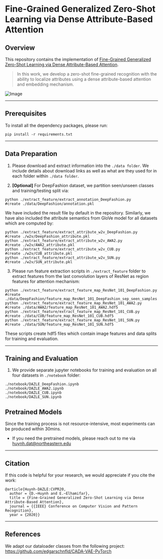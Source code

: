 # Fine-Grained Generalized Zero-Shot Learning via Dense Attribute-Based Attention

## Overview
This repository contains the implementation of [Fine-Grained Generalized Zero-Shot Learning via Dense Attribute-Based Attention](http://khoury.neu.edu/home/eelhami/publications/FineGrainedZSL-CVPR20.pdf).
> In this work, we develop a zero-shot fine-grained recognition with the ability to localize attributes using a dense attribute-based attention and embedding mechanism.

![Image](https://github.com/hbdat/cvpr20_DAZLE/raw/master/fig/high_level_schematic.png)

---
## Prerequisites
To install all the dependency packages, please run:
```
pip install -r requirements.txt
```

---
## Data Preparation
1) Please download and extract information into the `./data folder`. We include details about download links as well as what are they used for in each folder within `./data folder`.

2) **[Optional]** For DeepFashion dataset, we partition seen/unseen classes and training/testing split via:
```
python ./extract_feature/extract_annotation_DeepFashion.py							#create ./data/DeepFashion/annotation.pkl
```
We have included the result file by default in the repository. Similarly, we have also included the attribute semantics from GloVe model for all datasets which are computed by:
```
python ./extract_feature/extract_attribute_w2v_DeepFashion.py						        #create ./w2v/DeepFashion_attribute.pkl
python ./extract_feature/extract_attribute_w2v_AWA2.py								#create ./w2v/AWA2_attribute.pkl
python ./extract_feature/extract_attribute_w2v_CUB.py								#create ./w2v/CUB_attribute.pkl
python ./extract_feature/extract_attribute_w2v_SUN.py								#create ./w2v/SUN_attribute.pkl
```

3) Please run feature extraction scripts in `./extract_feature` folder to extract features from the last convolution layers of ResNet as region features for attention mechanism:
```
python ./extract_feature/extract_feature_map_ResNet_101_DeepFashion.py				        #create ./data/DeepFashion/feature_map_ResNet_101_DeepFashion_sep_seen_samples.hdf5
python ./extract_feature/extract_feature_map_ResNet_101_AWA2.py						#create ./data/AWA2/feature_map_ResNet_101_AWA2.hdf5
python ./extract_feature/extract_feature_map_ResNet_101_CUB.py						#create ./data/CUB/feature_map_ResNet_101_CUB.hdf5
python ./extract_feature/extract_feature_map_ResNet_101_SUN.py						#create ./data/SUN/feature_map_ResNet_101_SUN.hdf5
```
These scripts create hdf5 files which contain image features and data splits for training and evaluation.

---
## Training and Evaluation
1) We provide separate jupyter notebooks for training and evaluation on all four datasets in `./notebook`  folder:
```
./notebook/DAZLE_DeepFashion.ipynb
./notebook/DAZLE_AWA2.ipynb
./notebook/DAZLE_CUB.ipynb
./notebook/DAZLE_SUN.ipynb
```

## Pretrained Models
Since the training process is not resource-intensive, most experiments can be produced within 30mins.

+ If you need the pretrained models, please reach out to me via huynh.dat@northeastern.edu

---
## Citation
If this code is helpful for your research, we would appreciate if you cite the work:
```
@article{Huynh-DAZLE:CVPR20,
  author = {D.~Huynh and E.~Elhamifar},
  title = {Fine-Grained Generalized Zero-Shot Learning via Dense Attribute-Based Attention},
  journal = {{IEEE} Conference on Computer Vision and Pattern Recognition},
  year = {2020}}
```

---
## References
We adapt our dataloader classes from the following project:
https://github.com/edgarschnfld/CADA-VAE-PyTorch
